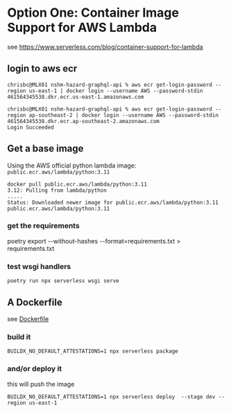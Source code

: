 # Option One: Container Image Support for AWS Lambda

see https://www.serverless.com/blog/container-support-for-lambda

## login to aws ecr

```
chrisbc@MLX01 nshm-hazard-graphql-api % aws ecr get-login-password --region us-east-1 | docker login --username AWS --password-stdin 461564345538.dkr.ecr.us-east-1.amazonaws.com

chrisbc@MLX01 nshm-hazard-graphql-api % aws ecr get-login-password --region ap-southeast-2 | docker login --username AWS --password-stdin 461564345538.dkr.ecr.ap-southeast-2.amazonaws.com
Login Succeeded
```

## Get a base image

Using the AWS official python lambda image: `public.ecr.aws/lambda/python:3.11`

```
docker pull public.ecr.aws/lambda/python:3.11
3.12: Pulling from lambda/python
.....
Status: Downloaded newer image for public.ecr.aws/lambda/python:3.11
public.ecr.aws/lambda/python:3.11
```

### get the requirements
poetry export --without-hashes --format=requirements.txt > requirements.txt

### test wsgi handlers

`poetry run npx serverless wsgi serve`

## A Dockerfile

see [Dockerfile](./Dockerfile)

### build it

`BUILDX_NO_DEFAULT_ATTESTATIONS=1 npx serverless package`

### and/or deploy it

this will push the image

`BUILDX_NO_DEFAULT_ATTESTATIONS=1 npx serverless deploy  --stage dev --region us-east-1`